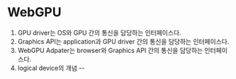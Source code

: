 # WebGPU

1. GPU driver는 OS와 GPU 간의 통신을 담당하는 인터페이스다.
2. Graphics API는 application과 GPU driver 간의 통신을 담당하는 인터페이스다.
3. WebGPU Adpater는 browser와 Graphics API 간의 통신을 담당하는 인터페이스다.
4. logical device의 개념 --
